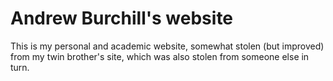# Andrew Burchill's website

This is my personal and academic website, somewhat stolen (but improved) from my twin brother's site, which was also stolen from someone else in turn.
